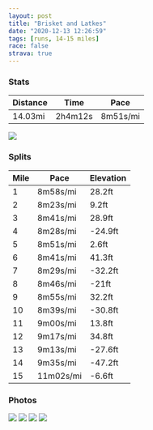 ```yaml
---
layout: post
title: "Brisket and Latkes"
date: "2020-12-13 12:26:59"
tags: [runs, 14-15 miles]
race: false
strava: true
---
```


### Stats

| Distance | Time | Pace |
|----------|------|------|
|14.03mi|2h4m12s|8m51s/mi|

<img src='https://maps.googleapis.com/maps/api/staticmap?maptype=roadmap&path=enc:kbwwF`isbMt@{CEYaAg@Ys@q@q@q@MGa@\cBZuD^qBn@kAL}BNGSJcB{AcCwA]g@uCmAWi@_Ai@eAqAmAo@QoA]UeCMgBo@a@o@cA]]e@cEeAc@i@_DuBwEqAk@uAq@OcCuBaCs@e@q@wBsAuBKy@w@o@qGs@k@E{@t@cIGqBdB}HFsCe@aAoBsAqDoAcBeAiAiBa@uAA{AFy@|@iCD{AOoAiAoBeD{ByAyBgAwBmE_CeBHsAr@qAO}@_@sBqBy@wBw@gA{@YeANaDoA{BSsAi@aAeAc@CgCaD_BsAgFmCeA_AkAeDKcCJkGs@aByC}B_CgAkFkD_FcEaAUiFkDwBR{A_@g@DqB`@wAbAqAM}D_BoBmBaF{FuCF_GcAqAwAmAuCi@i@k@@m@bALhB|@bCCvAOl@[Xq@DaBgAuB{BcCkAy@Cm@PcAjAoBpEu@nKj@vAf@RpAC`AqBXuBt@o@~CUnAg@rBDfAdAbC|IrDtBt@pE`@zA\j@~A~A`IbDjAv@lBtEhAr@fENt@t@n@vAr@dDj@zAnC`D|B`A~BV~EsA~BLrBtAnBdCvA|C~@x@nB\fCGrAj@dArAvDbGbDpCzB`FdA`BjCtAfHa@bCj@h@l@b@|CVt@vE`D|HjCrArAvAjDrC~CNp@rBxAhAVnAGdAo@NQlB_Eb@oAv@cADaCVsA[m@oAeAiEmBwByAyAkBWaACgBlAaFE{@_@{Au@qAeBo@kAgAmBeEsBaCeCu@iD`AuB@oCiCkAiCkAuA{CKiAk@qAKkEkBmGmGsBaAaEuCk@iAkAoFAeBPaBe@}ByBcBg@q@{FyD}C}AaAiAqCmBeFiCkD@aB]_A?kATcBdAqB[yCoBgEyDgAqBk@i@_F@kE_AeBqB}@iCg@QgAj@]x@lAbDHj@EfAWv@kABkFaE_A_@kBS}BtBaAxBeAzDs@dEFn@\p@lAv@l@HbAUX[nA_EtAc@xDm@nAF~A|Ax@vBLhAZ~@~@bAbCtAf@z@d@tCfAlD|ArAtInE~@xAp@fBbAdAdAXxCCbAb@z@|Az@lDd@dA|AxCd@d@jBhAfC\jGoAtB^hC`BhAvArAvCbAdAb@RlFIzAjAhD|FnFbGbDvFbCnA`IInARx@l@Pb@H~A`CzC~@t@bGnBjDtBbFxH`@lAhD|CvB`@VfAE\xC|Kp@Fp@c@FTx@~@hA`@`JrTg@bFz@Vh@zABk@t@V&key=AIzaSyC1MId7bFpkLXNAaYhBSTb8jLyiSqzbDtM&size=800x800&markers=color:yellow|label:S|40.75574,-73.99585&markers=color:green|label:F|40.76448000000002,-73.98805999999998'>

### Splits

| Mile | Pace | Elevation |
|------|------|-----------|
|1|8m58s/mi|28.2ft|
|2|8m23s/mi|9.2ft|
|3|8m41s/mi|28.9ft|
|4|8m28s/mi|-24.9ft|
|5|8m51s/mi|2.6ft|
|6|8m41s/mi|41.3ft|
|7|8m29s/mi|-32.2ft|
|8|8m46s/mi|-21ft|
|9|8m55s/mi|32.2ft|
|10|8m39s/mi|-30.8ft|
|11|9m00s/mi|13.8ft|
|12|9m17s/mi|34.8ft|
|13|9m13s/mi|-27.6ft|
|14|9m35s/mi|-47.2ft|
|15|11m02s/mi|-6.6ft|

### Photos
<img src='https://dgtzuqphqg23d.cloudfront.net/M197iAWJQ4_wjyHml1JLdH6qCPHVtDQvzXiFGvO2cfY-576x768.jpg'>

<img src='https://dgtzuqphqg23d.cloudfront.net/_vt00Un0fJsmPvFHUf8Et_4BoTtBVa1H8_QmmO49JI8-576x768.jpg'>

<img src='https://dgtzuqphqg23d.cloudfront.net/2Z9E5qKwZ2gK3xqDE0gkJXardQIDHyoLrZEYANjmIqo-615x768.jpg'>

<img src='https://dgtzuqphqg23d.cloudfront.net/yJVZewZBWNAkPL4DZC7DwCMFrbhDOUjGhiOR_vCuTiU-614x768.jpg'>
